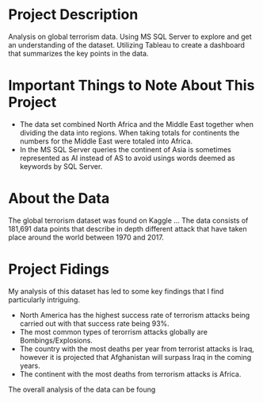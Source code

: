 
# Project Description
Analysis on global terrorism data. Using MS SQL Server to explore and get an understanding of the dataset. Utilizing Tableau to create a dashboard that summarizes the key points in the data.

# Important Things to Note About This Project
  - The data set combined North Africa and the Middle East together when dividing the data into regions. When taking totals for continents the numbers for the Middle East   were totaled into Africa.
  - In the MS SQL Server queries the continent of Asia is sometimes represented as AI instead of AS to avoid usings words deemed as keywords by SQL Server.

# About the Data
The global terrorism dataset was found on Kaggle ... The data consists of 181,691 data points that describe in depth different attack that have taken place around the world between 1970 and 2017. 

# Project Fidings

My analysis of this dataset has led to some key findings that I find particularly intriguing.
  - North America has the highest success rate of terrorism attacks being carried out with that success rate being 93%. 
  - The most common types of terorrism attacks globally are Bombings/Explosions.
  - The country with the most deaths per year from terrorist attacks is Iraq, however it is projected that Afghanistan will surpass Iraq in the coming years.
  - The continent with the most deaths from terrorism attacks is Africa.
  
  The overall analysis of the data can be foung 
 


